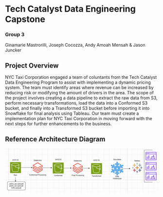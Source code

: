 # Tech Catalyst Data Engineering Capstone
### Group 3
Ginamarie Mastrorilli, Joseph Cocozza, Andy Amoah Mensah & Jason Juncker


## Project Overview
NYC Taxi Corporation engaged a team of coluntants from the Tech Catalyst Data Engineering Program to assist with implementing a dynamic pricing system. The team must identify areas where revenue can be increased by reducing risk or modifying the amount of drivers in the area. The scope of the project involves creating a data pipeline to extract the raw data from S3, perform necessary transformations, load the data into a Conformed S3 bucket, and finally into a Transformed S3 bucket before importing it into Snowflake for final analysis using Tableau. Our team must create a implementation plan for NYC Taxi Corporation in moving forward with the next steps for further enhancements to the business. 

## Reference Architecture Diagram
![diagram](./RAD.JPG)


